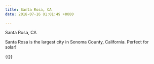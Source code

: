 ```yaml
---
title: Santa Rosa, CA
date: 2018-07-16 01:01:49 +0000

---
```

Santa Rosa, CA

Santa Rosa is the largest city in Sonoma County, California. Perfect for solar!

{{<form-contact action="http://formspree.io/glen@magnamous.com" >}}